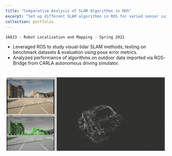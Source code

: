 ```yaml
---
title: "Comparative Analysis of SLAM Algorithms in ROS"
excerpt: "Set up different SLAM algorithms in ROS for varied sensor suites through testing with Benchmark  datasets  and  Simulated  Data  generated  through CARLA simulation."
collection: portfolio
---
```


`16833 - Robot Localization and Mapping - Spring 2021`

* Leveraged ROS to study visual-lidar SLAM methods; testing on benchmark datasets & evaluation using pose error metrics.
* Analyzed performance of algorithms on outdoor data imported via ROS-Bridge from CARLA autonomous driving simulator.

<br/><img src='/images/slam_pic_adobespark.png'>
